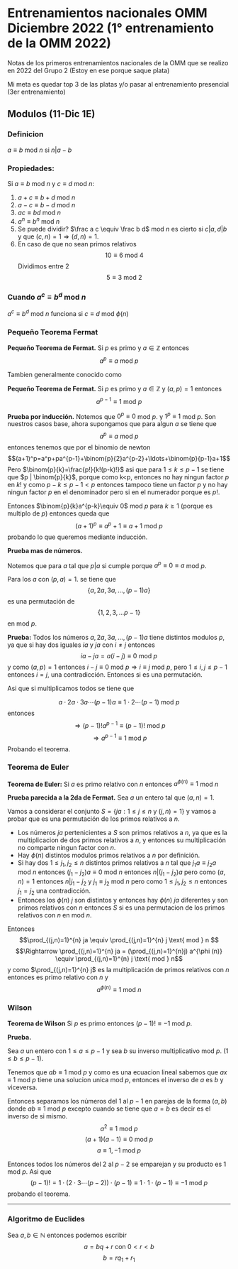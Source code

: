 # Entrenamientos nacionales OMM Diciembre 2022 (1° entrenamiento de la OMM 2022)

Notas de los primeros entrenamientos nacionales de la OMM que se realizo en 2022 del Grupo 2 (Estoy en ese porque saque plata)


Mi meta es quedar top 3 de las platas y/o pasar al entrenamiento presencial (3er entrenamiento)

##  Modulos  (11-Dic 1E)

### Definicion 
$a \equiv b$ mod $n$ si $n|a-b$ 

### Propiedades:
Si $a\equiv b$ mod $n$ y $c \equiv d$ mod $n$:

1. $a+c\equiv b+d$ mod $n$
2. $a-c \equiv b-d$ mod $n$
3. $ac \equiv bd$ mod $n$
4. $a^n\equiv b^n$ mod $n$
5. Se puede dividir? $\frac a c \equiv \frac b d$ mod $n$ es cierto si  $c | a, d|b$ y que $(c,n)=1 \Rightarrow (d,n)=1$.
6. En caso de que no sean primos relativos 
    $$10 \equiv 6 \text{ mod } 4$$
    Dividimos entre 2
    $$5 \equiv 3 \text{ mod } 2$$

### Cuando $a^c\equiv b^d$ mod $n$
$a^c\equiv b^d$ mod $n$ funciona si $c\equiv d$ mod $\phi (n)$

### Pequeño Teorema Fermat

**Pequeño Teorema de Fermat.** Si $p$ es primo y $a\in \mathbb{Z}$ entonces 
$$a^p \equiv a \text{ mod } p$$

Tambien generalmente conocido como 

**Pequeño Teorema de Fermat.** Si $p$ es primo y $a\in \mathbb{Z}$ y $(a,p)=1$ entonces 
$$a^{p-1} \equiv 1 \text{ mod } p$$

**Prueba por inducción.** 
Notemos que $0^p\equiv 0$ mod $p$. y $1^p\equiv 1$ mod $p$. Son nuestros casos base, ahora supongamos que para algun $a$ se tiene que 
$$a^p\equiv a \text{ mod } p$$
entonces tenemos que por el binomio de newton
$$(a+1)^p=a^p+pa^{p-1}+\binom{p}{2}a^{p-2}+\ldots+\binom{p}{p-1}a+1$$
Pero $\binom{p}{k}=\frac{p!}{k!(p-k)!}$ asi que para $1\leq k \leq p-1$ se tiene que $p | \binom{p}{k}$, porque como k<p, entonces no hay ningun factor $p$ en $k!$ y como $p-k\leq p-1<p$ entonces tampoco tiene un factor $p$ y no hay ningun factor $p$ en el denominador pero si en el numerador porque es $p!$.

Entonces $\binom{p}{k}a^{p-k}\equiv 0$ mod $p$ para $k\geq 1$ (porque es multiplo de $p$) entonces queda que 
$$(a+1)^p\equiv a^p+1 \equiv a+1 \text{ mod } p$$
probando lo que queremos mediante inducción.

**Prueba mas de números.** 

Notemos que para $a$ tal que $p|a$ si cumple porque $a^p\equiv 0 \equiv a$ mod $p$.

Para los $a$ con $(p,a)=1$. se tiene que 
$$\{a,2a,3a, \ldots, (p-1)a\}$$
es una permutación de 
$$\{1,2,3,\ldots p-1\}$$
en mod $p$. 

**Prueba:** Todos los números $a,2a,3a,\ldots, (p-1)a$ tiene distintos modulos $p$, ya que si hay dos iguales $ia$ y $ja$ con $i\neq j$ entonces 
$$ia-ja= a(i-j) \equiv 0 \text{ mod } p$$
y como $(a,p)=1$ entonces $i-j \equiv 0$ mod $p \Rightarrow i\equiv j$ mod $p$, pero $1\leq i,j \leq p-1$ entonces $i=j$, una contradicción.
Entonces si es una permutación. 

Asi que si multiplicamos todos se tiene que 

$$a\cdot 2a\cdot 3a \cdots (p-1)a \equiv 1\cdot 2 \cdots (p-1) \text{ mod } p$$
entonces
$$ \Rightarrow(p-1)!a^{p-1}\equiv (p-1)! \text{ mod } p $$
$$ \Rightarrow a^{p-1}\equiv 1 \text{ mod }p$$
Probando el teorema.

### Teorema de Euler
**Teorema de Euler:** Si $a$ es primo relativo con $n$ entonces $a^{\phi(n)}\equiv 1$ mod $n$


**Prueba parecida a la 2da de Fermat.**
Sea $a$ un entero tal que $(a,n)=1$.

Vamos a considerar el conjunto $S=\{ja: 1\leq j \leq n \text{ y } (j,n)=1\}$ y vamos a probar que es una permutación de los primos relativos a $n$.

- Los números $ja$ pertenicientes a $S$ son primos relativos a $n$, ya que es la multiplicacion de dos primos relativos a $n$, y entonces su multiplicación no comparte ningun factor con $n$.
- Hay $\phi (n)$ distintos modulos primos relativos a $n$ por definición.
- Si hay dos $1\leq j_1,j_2 \leq n$ distintos primos relativos a $n$ tal que $j_1a\equiv j_2 a$ mod $n$ entonces $(j_1-j_2)a\equiv 0$ mod $n$ entonces $n|(j_1-j_2)a$ pero como $(a,n)=1$ entonces $n|j_1-j_2$ y $j_1\equiv j_2$ mod $n$ pero como $1\leq j_1,j_2 \leq n$ entonces $j_1=j_2$ una contradicción.
- Entonces los $\phi (n)$ $j$ son distintos y entonces hay $\phi (n)$ $ja$ diferentes y son primos relativos con $n$ entonces $S$ si es una permutacion de los primos relativos con $n$ en mod $n$.

Entonces 
$$\prod_{(j,n)=1}^{n} ja \equiv \prod_{(j,n)=1}^{n} j \text{ mod } n $$
$$\Rightarrow \prod_{(j,n)=1}^{n} ja = (\prod_{(j,n)=1}^{n}j) a^{\phi (n)} \equiv \prod_{(j,n)=1}^{n} j \text{ mod } n$$
y como $\prod_{(j,n)=1}^{n} j$ es la multiplicación de primos relativos con $n$ entonces es primo relativo con $n$ y 
$$a^{\phi(n)}\equiv 1 \text{ mod } n$$


### Wilson
**Teorema de Wilson**
Si $p$ es primo entonces $(p-1)! \equiv -1$ mod $p$. 

**Prueba.** 

Sea $a$ un entero con $1\leq a \leq p-1$ y sea $b$ su inverso multiplicativo mod $p$. ($1\leq b \leq p-1$).

Tenemos que $ab\equiv 1$ mod $p$  y como es una ecuacion lineal sabemos que $ax\equiv 1$ mod $p$ tiene una solucion unica mod $p$, entonces el inverso de $a$ es $b$ y viceversa.

Entonces separamos los números del $1$ al $p-1$ en parejas de la forma $(a,b)$ donde $ab\equiv 1$ mod $p$ excepto cuando se tiene que $a=b$ es decir es el inverso de si mismo.
$$a^2\equiv 1 \text{ mod } p $$
$$(a+1)(a-1) \equiv 0 \text{ mod } p$$
$$a\equiv 1,-1 \text{ mod } p$$

Entonces todos los números del 2 al $p-2$ se emparejan y su producto es 1 mod $p$. 
Asi que 
$$(p-1)!=1\cdot(2\cdot3\cdots (p-2))\cdot (p-1)\equiv 1\cdot 1 \cdot (p-1)\equiv -1 \text{ mod } p$$
probando el teorema.

** **

### Algoritmo de Euclides

Sea $a,b \in \mathbb{N}$ entonces podemos escribir
$$a=bq+r \text{  con } 0<r<b$$
$$b=rq_1+r_1$$
